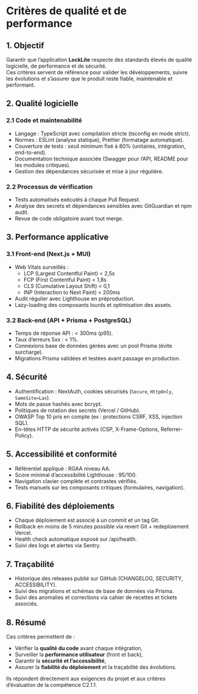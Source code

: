 # Critères de qualité et de performance

## 1. Objectif

Garantir que l’application **LockLite** respecte des standards élevés de qualité logicielle, de performance et de
sécurité.  
Ces critères servent de référence pour valider les développements, suivre les évolutions et s’assurer que le produit
reste fiable, maintenable et performant.

## 2. Qualité logicielle

### 2.1 Code et maintenabilité

- Langage : TypeScript avec compilation stricte (tsconfig en mode strict).
- Normes : ESLint (analyse statique), Prettier (formatage automatique).
- Couverture de tests : seuil minimum fixé à 80% (unitaires, intégration, end-to-end).
- Documentation technique associée (Swagger pour l’API, README pour les modules critiques).
- Gestion des dépendances sécurisée et mise à jour régulière.

### 2.2 Processus de vérification

- Tests automatisés exécutés à chaque Pull Request.
- Analyse des secrets et dépendances sensibles avec GitGuardian et npm audit.
- Revue de code obligatoire avant tout merge.

## 3. Performance applicative

### 3.1 Front-end (Next.js + MUI)

- Web Vitals surveillés :
  - LCP (Largest Contentful Paint) < 2,5s
  - FCP (First Contentful Paint) < 1,8s
  - CLS (Cumulative Layout Shift) < 0,1
  - INP (Interaction to Next Paint) < 200ms
- Audit régulier avec Lighthouse en préproduction.
- Lazy-loading des composants lourds et optimisation des assets.

### 3.2 Back-end (API + Prisma + PostgreSQL)

- Temps de réponse API : < 300ms (p95).
- Taux d’erreurs 5xx : < 1%.
- Connexions base de données gérées avec un pool Prisma (évite surcharge).
- Migrations Prisma validées et testées avant passage en production.

## 4. Sécurité

- Authentification : NextAuth, cookies sécurisés (`Secure`, `HttpOnly`, `SameSite=Lax`).
- Mots de passe hashés avec bcrypt.
- Politiques de rotation des secrets (Vercel / GitHub).
- OWASP Top 10 pris en compte (ex : protections CSRF, XSS, injection SQL).
- En-têtes HTTP de sécurité activés (CSP, X-Frame-Options, Referrer-Policy).

## 5. Accessibilité et conformité

- Référentiel appliqué : RGAA niveau AA.
- Score minimal d’accessibilité Lighthouse : 95/100.
- Navigation clavier complète et contrastes vérifiés.
- Tests manuels sur les composants critiques (formulaires, navigation).

## 6. Fiabilité des déploiements

- Chaque déploiement est associé à un commit et un tag Git.
- Rollback en moins de 5 minutes possible via revert Git + redeploiement Vercel.
- Health check automatique exposé sur /api/health.
- Suivi des logs et alertes via Sentry.

## 7. Traçabilité

- Historique des releases publié sur GitHub (CHANGELOG, SECURITY, ACCESSIBILITY).
- Suivi des migrations et schémas de base de données via Prisma.
- Suivi des anomalies et corrections via cahier de recettes et tickets associés.

## 8. Résumé

Ces critères permettent de :

- Vérifier la **qualité du code** avant chaque intégration,
- Surveiller la **performance utilisateur** (front et back),
- Garantir la **sécurité et l’accessibilité**,
- Assurer la **fiabilité du déploiement** et la traçabilité des évolutions.

Ils répondent directement aux exigences du projet et aux critères d’évaluation de la compétence C2.1.1.
